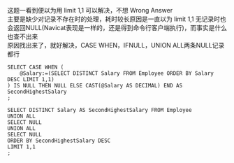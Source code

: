 这题一看到便以为用 limit 1,1 可以解决，不想 Wrong Answer<br>
主要是缺少对记录不存在时的处理，耗时较长原因是一直以为 limit 1,1 无记录时也会返回NULL(Navicat表现是一样的，还是得到命令行客户端执行)，而事实是什么也查不出来<br>
原因找出来了，就好解决，CASE WHEN，IFNULL，UNION ALL两条NULL记录都行
```mysql
SELECT CASE WHEN (
    @Salary:=(SELECT DISTINCT Salary FROM Employee ORDER BY Salary DESC LIMIT 1,1)
) IS NULL THEN NULL ELSE CAST(@Salary AS DECIMAL) END AS SecondHighestSalary
;
```
```mysql
SELECT DISTINCT Salary AS SecondHighestSalary FROM Employee
UNION ALL
SELECT NULL
UNION ALL
SELECT NULL
ORDER BY SecondHighestSalary DESC
LIMIT 1,1
;
```
